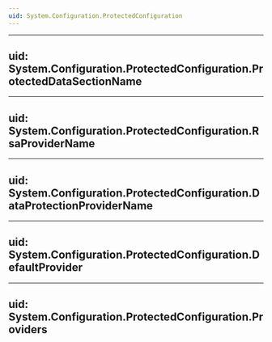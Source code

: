 ```yaml
---
uid: System.Configuration.ProtectedConfiguration
---
```


---
uid: System.Configuration.ProtectedConfiguration.ProtectedDataSectionName
---

---
uid: System.Configuration.ProtectedConfiguration.RsaProviderName
---

---
uid: System.Configuration.ProtectedConfiguration.DataProtectionProviderName
---

---
uid: System.Configuration.ProtectedConfiguration.DefaultProvider
---

---
uid: System.Configuration.ProtectedConfiguration.Providers
---
